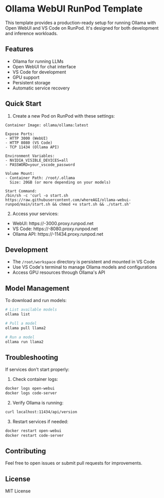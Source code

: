 # Ollama WebUI RunPod Template

This template provides a production-ready setup for running Ollama with Open WebUI and VS Code on RunPod. It's designed for both development and inference workloads.

## Features

- Ollama for running LLMs
- Open WebUI for chat interface
- VS Code for development
- GPU support
- Persistent storage
- Automatic service recovery

## Quick Start

1. Create a new Pod on RunPod with these settings:

```
Container Image: ollama/ollama:latest

Expose Ports:
- HTTP 3000 (WebUI)
- HTTP 8080 (VS Code)
- TCP 11434 (Ollama API)

Environment Variables:
- NVIDIA_VISIBLE_DEVICES=all
- PASSWORD=your_vscode_password

Volume Mount:
- Container Path: /root/.ollama
  Size: 20GB (or more depending on your models)

Start Command:
/bin/sh -c 'curl -o start.sh https://raw.githubusercontent.com/whereAGI/ollama-webui-runpod/main/start.sh && chmod +x start.sh && ./start.sh'
```

2. Access your services:
- WebUI: https://<pod-id>-3000.proxy.runpod.net
- VS Code: https://<pod-id>-8080.proxy.runpod.net
- Ollama API: https://<pod-id>-11434.proxy.runpod.net

## Development

- The `/root/workspace` directory is persistent and mounted in VS Code
- Use VS Code's terminal to manage Ollama models and configurations
- Access GPU resources through Ollama's API

## Model Management

To download and run models:

```bash
# List available models
ollama list

# Pull a model
ollama pull llama2

# Run a model
ollama run llama2
```

## Troubleshooting

If services don't start properly:

1. Check container logs:
```bash
docker logs open-webui
docker logs code-server
```

2. Verify Ollama is running:
```bash
curl localhost:11434/api/version
```

3. Restart services if needed:
```bash
docker restart open-webui
docker restart code-server
```

## Contributing

Feel free to open issues or submit pull requests for improvements.

## License

MIT License